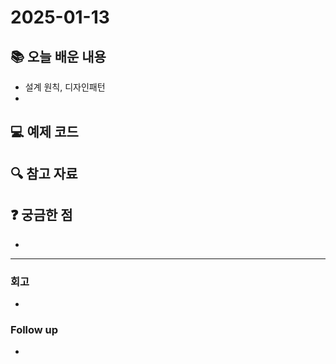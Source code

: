 # 2025-01-13

## 📚 오늘 배운 내용
- 설계 원칙, 디자인패턴
- 

## 💻 예제 코드
<!-- 실습한 코드나 예제를 추가 -->

## 🔍 참고 자료

## ❓ 궁금한 점

- 

---

### 회고

- 

### Follow up

- 